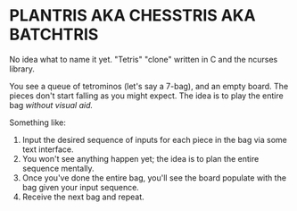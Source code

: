 # PLANTRIS AKA CHESSTRIS AKA BATCHTRIS

No idea what to name it yet. "Tetris" "clone" written in C and the ncurses library.

You see a queue of tetrominos (let's say a 7-bag), and an empty board.
The pieces don't start falling as you might expect. The idea is to play the entire bag _without visual aid._

Something like:

1. Input the desired sequence of inputs for each piece in the bag via some text interface.
2. You won't see anything happen yet; the idea is to plan the entire sequence mentally.
3. Once you've done the entire bag, you'll see the board populate with the bag given your input sequence.
4. Receive the next bag and repeat.
